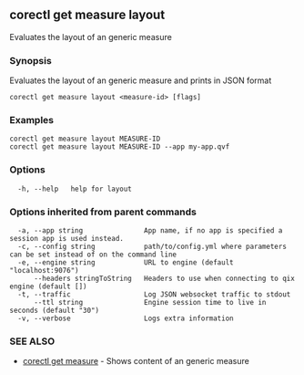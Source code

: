 ## corectl get measure layout

Evaluates the layout of an generic measure

### Synopsis

Evaluates the layout of an generic measure and prints in JSON format

```
corectl get measure layout <measure-id> [flags]
```

### Examples

```
corectl get measure layout MEASURE-ID
corectl get measure layout MEASURE-ID --app my-app.qvf
```

### Options

```
  -h, --help   help for layout
```

### Options inherited from parent commands

```
  -a, --app string               App name, if no app is specified a session app is used instead.
  -c, --config string            path/to/config.yml where parameters can be set instead of on the command line
  -e, --engine string            URL to engine (default "localhost:9076")
      --headers stringToString   Headers to use when connecting to qix engine (default [])
  -t, --traffic                  Log JSON websocket traffic to stdout
      --ttl string               Engine session time to live in seconds (default "30")
  -v, --verbose                  Logs extra information
```

### SEE ALSO

* [corectl get measure](corectl_get_measure.md)	 - Shows content of an generic measure

